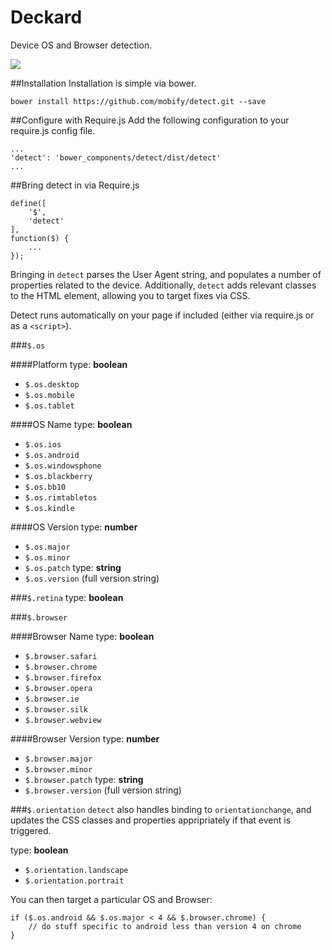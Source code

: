 # Deckard
Device OS and Browser detection.

![](http://media.tumblr.com/e0da98f48bf70afdc322f08794a70520/tumblr_inline_n20w2wbjJQ1qzrkdh.gif)

##Installation
Installation is simple via bower.

```
bower install https://github.com/mobify/detect.git --save
```
##Configure with Require.js
Add the following configuration to your require.js config file.

```
...
'detect': 'bower_components/detect/dist/detect'
...
```
##Bring detect in via Require.js

```
define([ 
	'$', 
	'detect'
], 
function($) {
	...
});
```

Bringing in `detect` parses the User Agent string, and populates a number of properties related to the device. Additionally, `detect` adds relevant classes to the HTML element, allowing you to target fixes via CSS.

Detect runs automatically on your page if included (either via require.js or as a `<script>`).

###`$.os`

####Platform
type: **boolean**
- `$.os.desktop`
- `$.os.mobile`
- `$.os.tablet`

####OS Name
type: **boolean**
- `$.os.ios`
- `$.os.android`
- `$.os.windowsphone`
- `$.os.blackberry`
- `$.os.bb10`
- `$.os.rimtabletos`
- `$.os.kindle`

####OS Version
type: **number**
- `$.os.major`
- `$.os.minor`
- `$.os.patch`
type: **string**
- `$.os.version` (full version string)

###`$.retina`
type: **boolean**

###`$.browser`

####Browser Name
type: **boolean**
- `$.browser.safari`
- `$.browser.chrome`
- `$.browser.firefox`
- `$.browser.opera`
- `$.browser.ie`
- `$.browser.silk`
- `$.browser.webview`

####Browser Version
type: **number**
- `$.browser.major`
- `$.browser.minor`
- `$.browser.patch`
type: **string**
- `$.browser.version` (full version string)

###`$.orientation`
`detect` also handles binding to `orientationchange`, and updates the CSS classes and properties 
appripriately if that event is triggered.

type: **boolean**
- `$.orientation.landscape`
- `$.orientation.portrait`

You can then target a particular OS and Browser:

```
if ($.os.android && $.os.major < 4 && $.browser.chrome) {
	// do stuff specific to android less than version 4 on chrome
}
```

